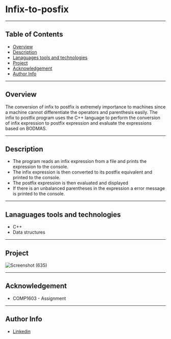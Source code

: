 # Infix-to-posfix

--- 

## Table of Contents
- [Overview](#overview)
- [Description](#description)
- [Lanaguages tools and technologies](#lanaguages-tools-and-technologies)
- [Project](#project)
- [Acknowledgement](#acknowledgement)
- [Author Info](#author-info)

---

## Overview
The conversion of infix to postfix is extremely importance to machines since a machine cannot differentiate the operators and parenthesis easily. The infix to postfix program uses the C++ language to perform the conversion of infix expression to postfix expression and evaluate the expressions based on BODMAS.

--- 

## Description
* The program reads an infix expression from a file and prints the expression to the console.
* The infix expression is then converted to its postfix equivalent and printed to the console.
* The postfix expression is then evaluated and displayed
* If there is an unbalanced parentheses in the expression a error message is printed to the console.

---

## Lanaguages tools and technologies
* C++
* Data structures

---

## Project
![Screenshot (635)](https://user-images.githubusercontent.com/77646306/124205156-a73eaf80-daae-11eb-9cd0-74cdea897106.png)

---

## Acknowledgement
* COMP1603 - Assignment

---

## Author Info
* [Linkedin](https://www.linkedin.com/in/tamika-ramkissoon-1a2622214/)
